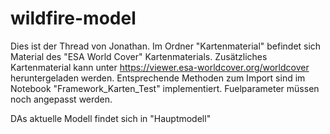 # wildfire-model
Dies ist der Thread von Jonathan.
Im Ordner "Kartenmaterial" befindet sich Material des "ESA World Cover" Kartenmaterials. 
Zusätzliches Kartenmaterial kann unter https://viewer.esa-worldcover.org/worldcover heruntergeladen werden.
Entsprechende Methoden zum Import sind im Notebook "Framework_Karten_Test" implementiert.
Fuelparameter müssen noch angepasst werden.

DAs aktuelle Modell findet sich in "Hauptmodell"

